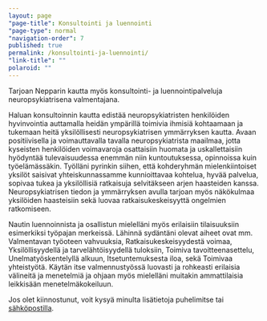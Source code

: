 ```yaml
---
layout: page
"page-title": Konsultointi ja luennointi
"page-type": normal
"navigation-order": 7
published: true
permalink: /konsultointi-ja-luennointi/
"link-title": ""
polaroid: ""
---
```






Tarjoan Nepparin kautta myös konsultointi- ja luennointipalveluja neuropsykiatrisena valmentajana.

Haluan konsultoinnin kautta edistää neuropsykiatristen henkilöiden hyvinvointia auttamalla heidän ympärillä toimivia ihmisiä kohtaamaan ja tukemaan heitä yksilöllisesti neuropsykiatrisen ymmärryksen kautta. Avaan positiivisella ja voimauttavalla tavalla neuropsykiatrista maailmaa, jotta kyseisten henkilöiden voimavaroja osattaisiin huomata ja uskallettaisiin hyödyntää tulevaisuudessa enemmän niin kuntoutuksessa, opinnoissa kuin työelämässäkin. Työlläni pyrinkin siihen, että kohderyhmän mielenkiintoiset yksilöt saisivat yhteiskunnassamme kunnioittavaa kohtelua, hyvää palvelua, sopivaa tukea ja yksilöllisiä ratkaisuja selvitäkseen arjen haasteiden kanssa. Neuropsykiatrisen tiedon ja ymmärryksen avulla tarjoan myös näkökulmaa yksilöiden haasteisiin sekä luovaa ratkaisukeskeisyyttä ongelmien ratkomiseen.

Nautin luennoinnista ja osallistun mielelläni myös erilaisiin tilaisuuksiin esimerkiksi työpajan merkeissä. Lähinnä sydäntäni olevat aiheet ovat mm. Valmentavan työoteen vahvuuksia, Ratkaisukeskeisyydestä voimaa, Yksilöllisyydellä ja tarvelähtöisyydellä tuloksiin, Toimiva tavoitteenasettelu, Unelmatyöskentelyllä alkuun, Itsetuntemuksesta iloa, sekä Toimivaa yhteistyötä. Käytän itse valmennustyössä luovasti ja rohkeasti erilaisia välineitä ja menetelmiä ja ohjaan myös mielelläni muitakin ammattilaisia leikkisään menetelmäkokeiluun.

Jos olet kiinnostunut, voit kysyä minulta lisätietoja puhelimitse tai [sähköpostilla](/ota-yhteytta).
